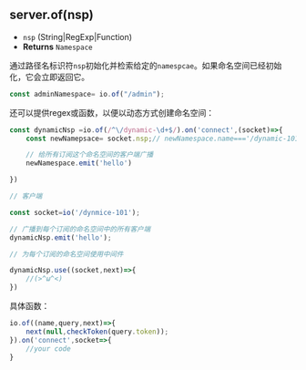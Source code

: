 ## server.of(nsp)

- `nsp` (String|RegExp|Function)
- **Returns** `Namespace`

通过路径名标识符`nsp`初始化并检索给定的`namespcae`。如果命名空间已经初始化，它会立即返回它。

```js
const adminNamespace= io.of("/admin");
```

还可以提供regex或函数，以便以动态方式创建命名空间：

```js
const dynamicNsp =io.of(/^\/dynamic-\d+$/).on('connect',(socket)=>{
    const newNamepsace= socket.nsp;// newNamespace.name==='/dynamic-101'

    // 给所有订阅这个命名空间的客户端广播
    newNamespace.emit('hello')

})

// 客户端

const socket=io('/dynmice-101');

// 广播到每个订阅的命名空间中的所有客户端
dynamicNsp.emit('hello');

// 为每个订阅的命名空间使用中间件

dynamicNsp.use((socket,next)=>{
    //(>^ω^<)
})


```

具体函数：

```js
io.of((name,query,next)=>{
    next(null,checkToken(query.token));
}).on('connect',socket=>{
    //your code
}
```